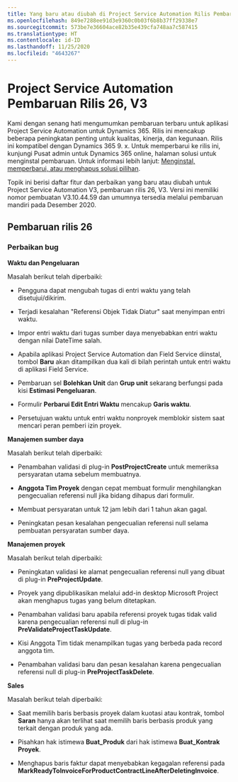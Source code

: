 ```yaml
---
title: Yang baru atau diubah di Project Service Automation Rilis Pembaruan 26, V3
ms.openlocfilehash: 849e7288ee91d3e9360c0b03f6b8b37ff29338e7
ms.sourcegitcommit: 573be7e36604ace82b35e439cfa748aa7c587415
ms.translationtype: HT
ms.contentlocale: id-ID
ms.lasthandoff: 11/25/2020
ms.locfileid: "4643267"
---
```

<a name="project-service-automation-update-release-26-v3"></a>Project Service Automation Pembaruan Rilis 26, V3
================================================

Kami dengan senang hati mengumumkan pembaruan terbaru untuk aplikasi Project Service Automation untuk Dynamics 365. Rilis ini mencakup beberapa peningkatan penting untuk kualitas, kinerja, dan kegunaan. Rilis ini kompatibel dengan Dynamics 365 9. x. Untuk memperbarui ke rilis ini, kunjungi Pusat admin untuk Dynamics 365 online, halaman solusi untuk menginstal pembaruan. Untuk informasi lebih lanjut: [Menginstal, memperbarui, atau menghapus solusi pilihan](https://docs.microsoft.com/power-platform/admin/install-remove-preferred-solution).

Topik ini berisi daftar fitur dan perbaikan yang baru atau diubah untuk Project Service Automation V3, pembaruan rilis 26, V3. Versi ini memiliki nomor pembuatan V3.10.44.59 dan umumnya tersedia melalui pembaruan mandiri pada Desember 2020.

<a name="update-release-26"></a>Pembaruan rilis 26
-----------------

### <a name="bug-fixes"></a>Perbaikan bug

**Waktu dan Pengeluaran**

Masalah berikut telah diperbaiki:

-   Pengguna dapat mengubah tugas di entri waktu yang telah disetujui/dikirim.

-   Terjadi kesalahan "Referensi Objek Tidak Diatur" saat menyimpan entri waktu.

-   Impor entri waktu dari tugas sumber daya menyebabkan entri waktu dengan nilai DateTime salah.

-   Apabila aplikasi Project Service Automation dan Field Service diinstal, tombol **Baru** akan ditampilkan dua kali di bilah perintah untuk entri waktu di aplikasi Field Service.

-   Pembaruan sel **Bolehkan Unit** dan **Grup unit** sekarang berfungsi pada kisi **Estimasi Pengeluaran**.

-   Formulir **Perbarui Edit Entri Waktu** mencakup **Garis waktu**.

-   Persetujuan waktu untuk entri waktu nonproyek memblokir sistem saat mencari peran pemberi izin proyek.

**Manajemen sumber daya**

Masalah berikut telah diperbaiki:

-   Penambahan validasi di plug-in **PostProjectCreate** untuk memeriksa persyaratan utama sebelum membuatnya.

-   **Anggota Tim Proyek** dengan cepat membuat formulir menghilangkan pengecualian referensi null jika bidang dihapus dari formulir.

-   Membuat persyaratan untuk 12 jam lebih dari 1 tahun akan gagal.

-   Peningkatan pesan kesalahan pengecualian referensi null selama pembuatan persyaratan sumber daya.

**Manajemen proyek**

Masalah berikut telah diperbaiki:

-   Peningkatan validasi ke alamat pengecualian referensi null yang dibuat di plug-in **PreProjectUpdate**.

-   Proyek yang dipublikasikan melalui add-in desktop Microsoft Project akan menghapus tugas yang belum ditetapkan.

-   Penambahan validasi baru apabila referensi proyek tugas tidak valid karena pengecualian referensi null di plug-in **PreValidateProjectTaskUpdate**.

-   Kisi Anggota Tim tidak menampilkan tugas yang berbeda pada record anggota tim.

-   Penambahan validasi baru dan pesan kesalahan karena pengecualian referensi null di plug-in **PreProjectTaskDelete**.

**Sales**

Masalah berikut telah diperbaiki:

-   Saat memilih baris berbasis proyek dalam kuotasi atau kontrak, tombol **Saran** hanya akan terlihat saat memilih baris berbasis produk yang terkait dengan produk yang ada.

-   Pisahkan hak istimewa **Buat_Produk** dari hak istimewa **Buat_Kontrak Proyek**.

-   Menghapus baris faktur dapat menyebabkan kegagalan referensi pada **MarkReadyToInvoiceForProductContractLineAfterDeletingInvoice**.
